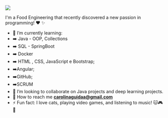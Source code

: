 <img src="https://media2.giphy.com/media/lrtPCNjE8Rdoky43VR/giphy.gif?cid=ecf05e4754aoafg5jy5x3gwzpxqwzjmemrj8mhftnlrd5yp5&rid=giphy.gif">

I'm a Food Engineering that recently discovered a new passion in programming! :heart: :sparkles:
- :raised_hands: I’m currently learning:
- :arrow_right: Java - OOP, Collections
- :arrow_right: SQL - SpringBoot
- :arrow_right: Docker
- :arrow_right: HTML , CSS, JavaScript e Bootstrap;
- :arrow_right:Angular;
- :arrow_right:GitHub;
- :arrow_right:SCRUM
- 🤝 I’m looking to collaborate on Java projects and deep learning projects. 
- :e-mail: How to reach me **carolinaguidaa@gmail.com**
- ⚡ Fun fact: I love cats, playing video games, and listening to music! :cat::video_game::musical_score:



